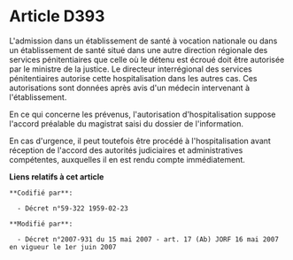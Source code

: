 # Article D393

L'admission dans un établissement de santé à vocation nationale ou dans un établissement de santé situé dans une autre
direction régionale des services pénitentiaires que celle où le détenu est écroué doit être autorisée par le ministre de la
justice. Le directeur interrégional des services pénitentiaires autorise cette hospitalisation dans les autres cas. Ces
autorisations sont données après avis d'un médecin intervenant à l'établissement.

En ce qui concerne les prévenus, l'autorisation d'hospitalisation suppose l'accord préalable du magistrat saisi du dossier de
l'information.

En cas d'urgence, il peut toutefois être procédé à l'hospitalisation avant réception de l'accord des autorités judiciaires et
administratives compétentes, auxquelles il en est rendu compte immédiatement.

**Liens relatifs à cet article**

	**Codifié par**:

	  - Décret n°59-322 1959-02-23

	**Modifié par**:

	  - Décret n°2007-931 du 15 mai 2007 - art. 17 (Ab) JORF 16 mai 2007 en vigueur le 1er juin 2007
